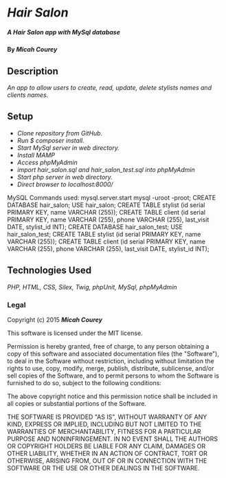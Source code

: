 # _Hair Salon_

##### _A Hair Salon app with MySql database_

#### By _**Micah Courey**_

## Description

_An app to allow users to create, read, update, delete stylists names and clients names._

## Setup

* _Clone repository from GitHub._
* _Run $ composer install._
* _Start MySql server in web directory._
* _Install MAMP_
* _Access phpMyAdmin_
* _import hair_salon.sql and hair_salon_test.sql into phpMyAdmin_
* _Start php server in web directory._
* _Direct browser to localhost:8000/_

MySQL Commands used:
mysql.server.start
mysql -uroot -proot;
CREATE DATABASE hair_salon;
USE hair_salon;
CREATE TABLE stylist (id serial PRIMARY KEY, name VARCHAR (255));
CREATE TABLE client (id serial PRIMARY KEY, name VARCHAR (255), phone VARCHAR (255), last_visit DATE, stylist_id INT);
CREATE DATABASE hair_salon_test;
USE hair_salon_test;
CREATE TABLE stylist (id serial PRIMARY KEY, name VARCHAR (255));
CREATE TABLE client (id serial PRIMARY KEY, name VARCHAR (255), phone VARCHAR (255), last_visit DATE, stylist_id INT);

## Technologies Used

_PHP, HTML, CSS, Silex, Twig, phpUnit, MySql, phpMyAdmin_

### Legal

Copyright (c) 2015 **_Micah Courey_**

This software is licensed under the MIT license.

Permission is hereby granted, free of charge, to any person obtaining a copy
of this software and associated documentation files (the "Software"), to deal
in the Software without restriction, including without limitation the rights
to use, copy, modify, merge, publish, distribute, sublicense, and/or sell
copies of the Software, and to permit persons to whom the Software is
furnished to do so, subject to the following conditions:

The above copyright notice and this permission notice shall be included in
all copies or substantial portions of the Software.

THE SOFTWARE IS PROVIDED "AS IS", WITHOUT WARRANTY OF ANY KIND, EXPRESS OR
IMPLIED, INCLUDING BUT NOT LIMITED TO THE WARRANTIES OF MERCHANTABILITY,
FITNESS FOR A PARTICULAR PURPOSE AND NONINFRINGEMENT. IN NO EVENT SHALL THE
AUTHORS OR COPYRIGHT HOLDERS BE LIABLE FOR ANY CLAIM, DAMAGES OR OTHER
LIABILITY, WHETHER IN AN ACTION OF CONTRACT, TORT OR OTHERWISE, ARISING FROM,
OUT OF OR IN CONNECTION WITH THE SOFTWARE OR THE USE OR OTHER DEALINGS IN
THE SOFTWARE.
